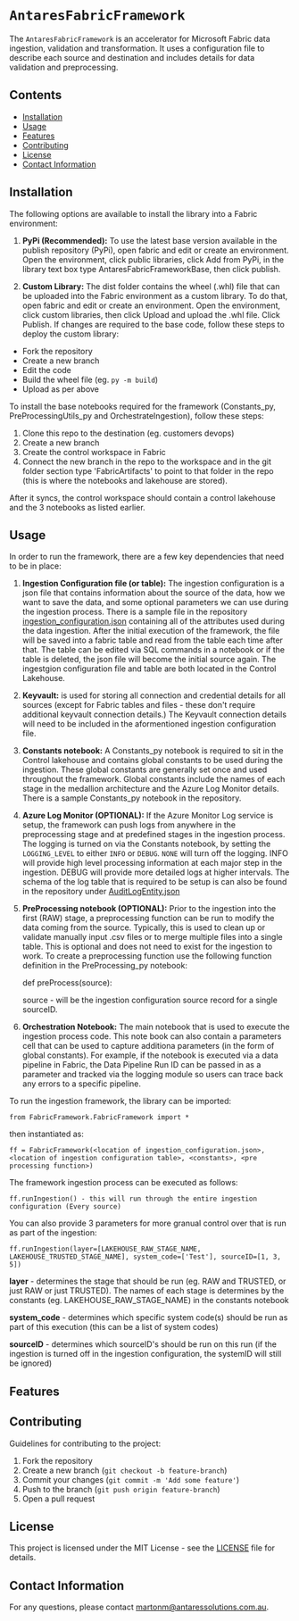 # `AntaresFabricFramework`

The `AntaresFabricFramework` is an accelerator for Microsoft Fabric data ingestion, validation and transformation. It uses a configuration file to describe each source and destination and includes details for data validation and preprocessing.

## Contents

- [Installation](#installation)
- [Usage](#usage)
- [Features](#features)
- [Contributing](#contributing)
- [License](#license)
- [Contact Information](#contact-information)

## Installation
The following options are available to install the library into a Fabric environment: 

1. <b>PyPi (Recommended):</b>
To use the latest base version available in the publish repository (PyPi), open fabric and edit or create an environment. Open the environment, click public libraries, click Add from PyPi, in the library text box type AntaresFabricFrameworkBase, then click publish. 

2. <b>Custom Library:</b>
The dist folder contains the wheel (.whl) file that can be uploaded into the Fabric environment as a custom library. To do that, open fabric and edit or create an environment. Open the environment, click custom libraries, then click Upload and upload the .whl file. Click Publish. 
If changes are required to the base code, follow these steps to deploy the custom library:
- Fork the repository
- Create a new branch
- Edit the code
- Build the wheel file (eg. `py -m build`)
- Upload as per above 

To install the base notebooks required for the framework (Constants_py, PreProcessingUtils_py and OrchestrateIngestion), follow these steps:

1. Clone this repo to the destination (eg. customers devops)
2. Create a new branch
3. Create the control workspace in Fabric
4. Connect the new branch in the repo to the workspace and in the git folder section type 'FabricArtifacts' to point to that folder in the repo (this is where the notebooks and lakehouse are stored).

After it syncs, the control workspace should contain a control lakehouse and the 3 notebooks as listed earlier. 


## Usage

In order to run the framework, there are a few key dependencies that need to be in place:

1. <b>Ingestion Configuration file (or table):</b>
The ingestion configuration is a json file that contains information about the source of the data, how we want to save the data, and some optional parameters we can use during the ingestion process. 
There is a sample file in the repository [ingestion_configuration.json](SupportingFiles/ingestion_configuration.json) containing all of the attributes used during the data ingestion. 
After the initial execution of the framework, the file will be saved into a fabric table and read from the table each time after that. The table can be edited via SQL commands in a notebook or if the table is deleted, the json file will become the initial source again. 
The ingestgion configuration file and table are both located in the Control Lakehouse. 

2. <b>Keyvault:</b> is used for storing all connection and credential details for all sources (except for Fabric tables and files - these don't require additional keyvault connection details.)
The Keyvault connection details will need to be included in the aformentioned ingestion configuration file. 

3. <b>Constants notebook:</b> A Constants_py notebook is required to sit in the Control lakehouse and contains global constants to be used during the ingestion. These global constants are generally set once and used throughout the framework. 
Global constants include the names of each stage in the medallion architecture and the Azure Log Monitor details. There is a sample Constants_py notebook in the repository.

4. <b>Azure Log Monitor (OPTIONAL):</b> If the Azure Monitor Log service is setup, the framework can push logs from anywhere in the preprocessing stage and at predefined stages in the ingestion process. 
The logging is turned on via the Constants notebook, by setting the `LOGGING_LEVEL` to either `INFO` or `DEBUG`. `NONE` will turn off the logging. INFO will provide high level processing information at each major step in the ingestion. DEBUG will provide more detailed logs at higher intervals.
The schema of the log table that is required to be setup is can also be found in the repository under [AuditLogEntity.json](SupportingFiles/AuditLogEntity.json)

5. <b>PreProcessing notebook (OPTIONAL):</b> Prior to the ingestion into the first (RAW) stage, a preprocessing function can be run to modify the data coming from the source. Typically, this is used to clean up or validate manually input .csv files or to merge multiple files into a single table. 
This is optional and does not need to exist for the ingestion to work. To create a preprocessing function use the following function definition in the PreProcessing_py notebook:

    def preProcess(source):

    source - will be the ingestion configuration source record for a single sourceID. 

6. <b>Orchestration Notebook:</b> The main notebook that is used to execute the ingestion process code. This note book can also contain a parameters cell that can be used to capture additiona parameters (in the form of global constants). 
For example, if the notebook is executed via a data pipeline in Fabric, the Data Pipeline Run ID can be passed in as a parameter and tracked via the logging module so users can trace back any errors to a specific pipeline. 

To run the ingestion framework, the library can be imported:

    from FabricFramework.FabricFramework import *

then instantiated as:

    ff = FabricFramework(<location of ingestion_configuration.json>, <location of ingestion configuration table>, <constants>, <pre processing function>)

The framework ingestion process can be executed as follows:

    ff.runIngestion() - this will run through the entire ingestion configuration (Every source)

You can also provide 3 parameters for more granual control over that is run as part of the ingestion:

    ff.runIngestion(layer=[LAKEHOUSE_RAW_STAGE_NAME, LAKEHOUSE_TRUSTED_STAGE_NAME], system_code=['Test'], sourceID=[1, 3, 5])

<b>layer</b> - determines the stage that should be run (eg. RAW and TRUSTED, or just RAW or just TRUSTED). The names of each stage is determines by the constants (eg. LAKEHOUSE_RAW_STAGE_NAME) in the constants notebook

<b>system_code</b> - determines which specific system code(s) should be run as part of this execution (this can be a list of system codes)

<b>sourceID</b> - determines which sourceID's should be run on this run (if the ingestion is turned off in the ingestion configuration, the systemID will still be ignored)



## Features


## Contributing
Guidelines for contributing to the project:
1. Fork the repository
2. Create a new branch (`git checkout -b feature-branch`)
3. Commit your changes (`git commit -m 'Add some feature'`)
4. Push to the branch (`git push origin feature-branch`)
5. Open a pull request

## License
This project is licensed under the MIT License - see the [LICENSE](LICENSE.txt) file for details.

## Contact Information
For any questions, please contact [martonm@antaressolutions.com.au](mailto:martonm@antaressolutions.com.au).
